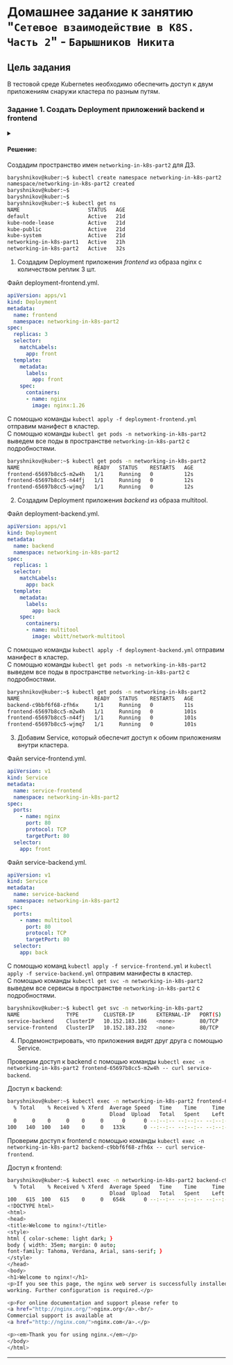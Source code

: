 # Домашнее задание к занятию "`Сетевое взаимодействие в K8S. Часть 2`" - `Барышников Никита`


## Цель задания

В тестовой среде Kubernetes необходимо обеспечить доступ к двум приложениям снаружи кластера по разным путям.

### Задание 1. Создать Deployment приложений backend и frontend
<details>
	<summary></summary>
      <br>

1. Создать Deployment приложения _frontend_ из образа nginx с количеством реплик 3 шт.
2. Создать Deployment приложения _backend_ из образа multitool. 
3. Добавить Service, которые обеспечат доступ к обоим приложениям внутри кластера. 
4. Продемонстрировать, что приложения видят друг друга с помощью Service.
5. Предоставить манифесты Deployment и Service в решении, а также скриншоты или вывод команды п.4.

</details>

#### Решение:

Создадим пространство имен `networking-in-k8s-part2` для ДЗ.
```bash
baryshnikov@kuber:~$ kubectl create namespace networking-in-k8s-part2
namespace/networking-in-k8s-part2 created
baryshnikov@kuber:~$
baryshnikov@kuber:~$
baryshnikov@kuber:~$ kubectl get ns
NAME                      STATUS   AGE
default                   Active   21d
kube-node-lease           Active   21d
kube-public               Active   21d
kube-system               Active   21d
networking-in-k8s-part1   Active   21h
networking-in-k8s-part2   Active   32s
```

1. Создадим Deployment приложения _frontend_ из образа nginx с количеством реплик 3 шт.

Файл deployment-frontend.yml.
```yml
apiVersion: apps/v1
kind: Deployment
metadata:
  name: frontend
  namespace: networking-in-k8s-part2
spec:
  replicas: 3
  selector:
    matchLabels:
      app: front
  template:
    metadata:
      labels:
        app: front
    spec:
      containers:
      - name: nginx
        image: nginx:1.26
```

С помощью команды `kubectl apply -f deployment-frontend.yml` отправим манифест в кластер.  
C помощью команды `kubectl get pods -n networking-in-k8s-part2` выведем все поды в пространстве `networking-in-k8s-part2` с подробностями.
```bash
baryshnikov@kuber:~$ kubectl get pods -n networking-in-k8s-part2
NAME                        READY   STATUS    RESTARTS   AGE
frontend-65697b8cc5-m2w4h   1/1     Running   0          12s
frontend-65697b8cc5-n44fj   1/1     Running   0          12s
frontend-65697b8cc5-wjmq7   1/1     Running   0          12s
```

2. Создадим Deployment приложения _backend_ из образа multitool.

Файл deployment-backend.yml.
```yml
apiVersion: apps/v1
kind: Deployment
metadata:
  name: backend
  namespace: networking-in-k8s-part2
spec:
  replicas: 1
  selector:
    matchLabels:
      app: back
  template:
    metadata:
      labels:
        app: back
    spec:
      containers:
      - name: multitool
        image: wbitt/network-multitool
```

С помощью команды `kubectl apply -f deployment-backend.yml` отправим манифест в кластер.  
C помощью команды `kubectl get pods -n networking-in-k8s-part2` выведем все поды в пространстве `networking-in-k8s-part2` с подробностями.
```bash
baryshnikov@kuber:~$ kubectl get pods -n networking-in-k8s-part2
NAME                        READY   STATUS    RESTARTS   AGE
backend-c9bbf6f68-zfh6x     1/1     Running   0          11s
frontend-65697b8cc5-m2w4h   1/1     Running   0          101s
frontend-65697b8cc5-n44fj   1/1     Running   0          101s
frontend-65697b8cc5-wjmq7   1/1     Running   0          101s
```

3. Добавим Service, который обеспечит доступ к обоим приложениям внутри кластера.

Файл service-frontend.yml.
```yml
apiVersion: v1
kind: Service
metadata:
  name: service-frontend
  namespace: networking-in-k8s-part2
spec:
  ports:
    - name: nginx
      port: 80
      protocol: TCP
      targetPort: 80
  selector:
    app: front
```

Файл service-backend.yml.
```yml
apiVersion: v1
kind: Service
metadata:
  name: service-backend
  namespace: networking-in-k8s-part2
spec:
  ports:
    - name: multitool
      port: 80
      protocol: TCP
      targetPort: 80
  selector:
    app: back
```

С помощью команд `kubectl apply -f service-frontend.yml` и `kubectl apply -f service-backend.yml` отправим манифесты в кластер.  
C помощью команды `kubectl get svc -n networking-in-k8s-part2` выведем все сервисы в пространстве `networking-in-k8s-part2` с подробностями.
```bash
baryshnikov@kuber:~$ kubectl get svc -n networking-in-k8s-part2
NAME               TYPE        CLUSTER-IP       EXTERNAL-IP   PORT(S)   AGE
service-backend    ClusterIP   10.152.183.186   <none>        80/TCP    8m17s
service-frontend   ClusterIP   10.152.183.232   <none>        80/TCP    8m50s
```

4. Продемонстрировать, что приложения видят друг друга с помощью Service.

Проверим доступ к backend с помощью команды `kubectl exec -n networking-in-k8s-part2 frontend-65697b8cc5-m2w4h -- curl service-backend`.

Доступ к backend:
```bash
baryshnikov@kuber:~$ kubectl exec -n networking-in-k8s-part2 frontend-65697b8cc5-m2w4h -- curl service-backend
  % Total    % Received % Xferd  Average Speed   Time    Time     Time  Current
                                 Dload  Upload   Total   Spent    Left  Speed
  0     0    0     0    0     0      0      0 --:--:-- --:--:-- --:--:--     0WBITT Network MultiTool (with NGINX) - backend-c9bbf6f68-zfh6x - 10.1.106.181 - HTTP: 80 , HTTPS: 443 . (Formerly praqma/network-multitool)
100   140  100   140    0     0   133k      0 --:--:-- --:--:-- --:--:--  136k
```

Проверим доступ к frontend с помощью команды `kubectl exec -n networking-in-k8s-part2 backend-c9bbf6f68-zfh6x -- curl service-frontend`.

Доступ к frontend:
```bash
baryshnikov@kuber:~$ kubectl exec -n networking-in-k8s-part2 backend-c9bbf6f68-zfh6x -- curl service-frontend
  % Total    % Received % Xferd  Average Speed   Time    Time     Time  Current
                                 Dload  Upload   Total   Spent    Left  Speed
100   615  100   615    0     0   654k      0 --:--:-- --:--:-- --:--:--  600k
<!DOCTYPE html>
<html>
<head>
<title>Welcome to nginx!</title>
<style>
html { color-scheme: light dark; }
body { width: 35em; margin: 0 auto;
font-family: Tahoma, Verdana, Arial, sans-serif; }
</style>
</head>
<body>
<h1>Welcome to nginx!</h1>
<p>If you see this page, the nginx web server is successfully installed and
working. Further configuration is required.</p>

<p>For online documentation and support please refer to
<a href="http://nginx.org/">nginx.org</a>.<br/>
Commercial support is available at
<a href="http://nginx.com/">nginx.com</a>.</p>

<p><em>Thank you for using nginx.</em></p>
</body>
</html>
```

---